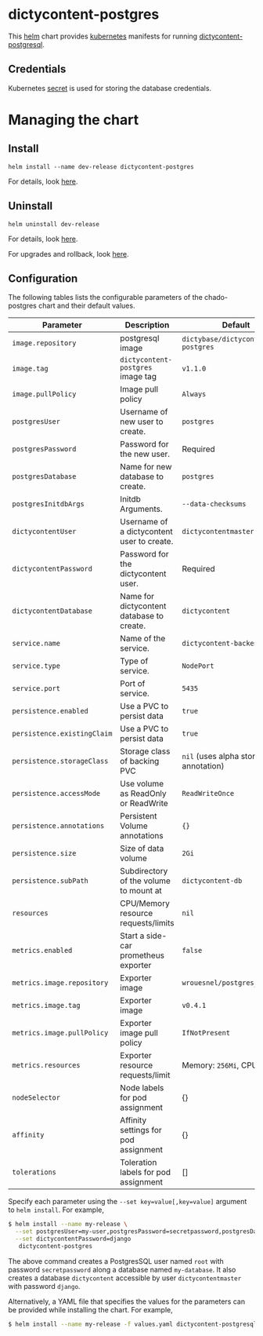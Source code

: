 # dictycontent-postgres
This [helm](https://github.com/kubernetes/helm) chart provides
[kubernetes](http://kubernetes.io) manifests for running
[dictycontent-postgresql](https://hub.docker.com/r/dictybase/dictycontent-postgres/).

## Credentials
Kubernetes [secret](http://kubernetes.io/docs/user-guide/secrets/) is used for
storing the database credentials. 

# Managing the chart
## Install
```
helm install --name dev-release dictycontent-postgres
```

For details, look [here](https://docs.helm.sh/using_helm/#helm-install-installing-a-package).

## Uninstall
```
helm uninstall dev-release
```

For details, look [here](https://docs.helm.sh/using_helm/#uninstall-a-release).

For upgrades and rollback, look [here](https://docs.helm.sh/using_helm/#helm-upgrade-and-helm-rollback-upgrading-a-release-and-recovering-on-failure).


## Configuration

The following tables lists the configurable parameters of the chado-postgres chart and their default values.

| Parameter                     | Description                                | Default                                         |
| -----------------------       | ----------------------------------         | ------------------------------------------------|
| `image.repository`            | postgresql image                           | `dictybase/dictycontent-postgres`               |
| `image.tag`                   | `dictycontent-postgres` image tag          | `v1.1.0`                                        |
| `image.pullPolicy`            | Image pull policy                          | `Always`                                        |
| `postgresUser`                | Username of new user to create.            | `postgres`                                      |
| `postgresPassword`            | Password for the new user.                 |  Required                                       |
| `postgresDatabase`            | Name for new database to create.           | `postgres`                                      |
| `postgresInitdbArgs`          | Initdb Arguments.                          | `--data-checksums`                              |
| `dictycontentUser`            | Username of a dictycontent user to create. | `dictycontentmaster`                            |
| `dictycontentPassword`        | Password for the dictycontent user.        |  Required                                       |
| `dictycontentDatabase`        | Name for dictycontent database to create.  | `dictycontent`                                  |
| `service.name`                | Name of the service.                       | `dictycontent-backend`                          |
| `service.type`                | Type of service.                           | `NodePort`                                      |
| `service.port`                | Port of service.                           | `5435`                                          |
| `persistence.enabled`         | Use a PVC to persist data                  | `true`                                          |
| `persistence.existingClaim`   | Use a PVC to persist data                  | `true`                                          |
| `persistence.storageClass`    | Storage class of backing PVC               | `nil` (uses alpha storage class annotation)     |
| `persistence.accessMode`      | Use volume as ReadOnly or ReadWrite        | `ReadWriteOnce`                                 |
| `persistence.annotations`     | Persistent Volume annotations              | `{}`                                            |
| `persistence.size`            | Size of data volume                        | `2Gi`                                           |
| `persistence.subPath`         | Subdirectory of the volume to mount at     | `dictycontent-db`                               |
| `resources`                   | CPU/Memory resource requests/limits        |  `nil`                                          |
| `metrics.enabled`             | Start a side-car prometheus exporter       | `false`                                         |
| `metrics.image.repository`    | Exporter image                             | `wrouesnel/postgres_exporter`                   |
| `metrics.image.tag`           | Exporter image                             | `v0.4.1`                                        |
| `metrics.image.pullPolicy`    | Exporter image pull policy                 | `IfNotPresent`                                  |
| `metrics.resources`           | Exporter resource requests/limit           | Memory: `256Mi`, CPU: `100m`                    |
| `nodeSelector`                | Node labels for pod assignment             | {}                                              |
| `affinity`                    | Affinity settings for pod assignment       | {}                                              |
| `tolerations`                 | Toleration labels for pod assignment       | []                                              |

Specify each parameter using the `--set key=value[,key=value]` argument to
`helm install`. For example,

```bash
$ helm install --name my-release \
  --set postgresUser=my-user,postgresPassword=secretpassword,postgresDatabase=my-database \
  --set dictycontentPassword=django
   dictycontent-postgres
```
The above command creates a PostgresSQL user named `root` with password
`secretpassword` along a database named `my-database`. It also creates a
database `dictycontent` accessible by user `dictycontentmaster` with password
`django`.

Alternatively, a YAML file that specifies the values for the parameters can be
provided while installing the chart. For example,

```bash
$ helm install --name my-release -f values.yaml dictycontent-postgresql
```
